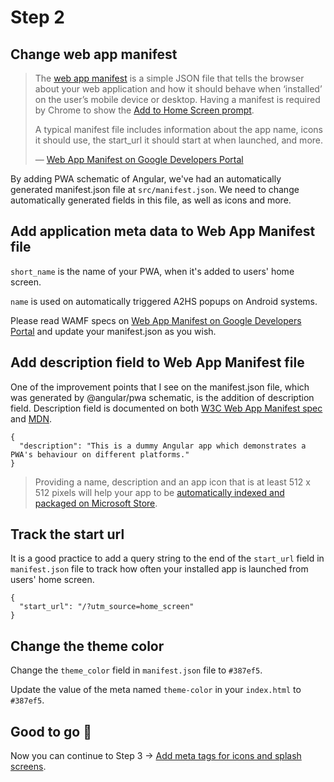 # Step 2

## Change web app manifest

>The [web app manifest](https://developer.mozilla.org/en-US/docs/Web/Manifest) is a simple JSON file that tells the browser about your web application and how it should behave when ‘installed’ on the user’s mobile device or desktop. Having a manifest is required by Chrome to show the [Add to Home Screen prompt](https://developers.google.com/web/fundamentals/app-install-banners/).
>
> A typical manifest file includes information about the app name, icons it should use, the start_url it should start at when launched, and more.
> 
> — [Web App Manifest on Google Developers Portal](https://developers.google.com/web/fundamentals/web-app-manifest/)

By adding PWA schematic of Angular, we've had an automatically generated manifest.json file at `src/manifest.json`. We need to change automatically generated fields in this file, as well as icons and more.

## Add application meta data to Web App Manifest file

`short_name` is the name of your PWA, when it's added to users' home screen.

`name` is used on automatically triggered A2HS popups on Android systems.

Please read WAMF specs on [Web App Manifest on Google Developers Portal](https://developers.google.com/web/fundamentals/web-app-manifest/) and update your manifest.json as you wish.

## Add description field to Web App Manifest file

One of the improvement points that I see on the manifest.json file, which was generated by @angular/pwa schematic, is the addition of description field. Description field is documented on both [W3C Web App Manifest spec](https://www.w3.org/TR/appmanifest/) and [MDN](https://developer.mozilla.org/en-US/docs/Web/Manifest).

```
{
  "description": "This is a dummy Angular app which demonstrates a PWA's behaviour on different platforms."
}
```

>Providing a name, description and an app icon that is at least 512 x 512 pixels will help your app to be [automatically indexed and packaged on Microsoft Store](https://docs.microsoft.com/en-us/microsoft-edge/progressive-web-apps/microsoft-store#automatic-pwa-importing-with-bing).

## Track the start url

It is a good practice to add a query string to the end of the `start_url` field in `manifest.json` file to track how often your installed app is launched from users' home screen.

```
{
  "start_url": "/?utm_source=home_screen"
}
```

## Change the theme color

Change the `theme_color` field in `manifest.json` file to `#387ef5`.

Update the value of the meta named `theme-color` in your `index.html` to `#387ef5`.

## Good to go 🎯
Now you can continue to Step 3 -> [Add meta tags for icons and splash screens](https://github.com/onderceylan/pwa-workshop-angular-firebase/blob/step-3/README.md). 
